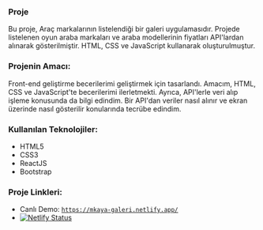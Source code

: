 ### Proje
Bu proje, Araç markalarının listelendiği bir galeri uygulamasıdır. Projede listelenen oyun araba markaları ve araba modellerinin fiyatları API'lardan alınarak gösterilmiştir. HTML, CSS ve JavaScript kullanarak oluşturulmuştur.

### Projenin Amacı:
Front-end geliştirme becerilerimi geliştirmek için tasarlandı. Amacım, HTML, CSS ve JavaScript'te becerilerimi ilerletmekti. Ayrıca, API'lerle veri alıp işleme konusunda da bilgi edindim. Bir API'dan veriler nasıl alınır ve ekran üzerinde nasıl gösterilir konularında tecrübe edindim.

### Kullanılan Teknolojiler:
- HTML5
- CSS3
- ReactJS
- Bootstrap

### Proje Linkleri:
- Canlı Demo: [`https://mkaya-galeri.netlify.app/`](https://mkaya-galeri.netlify.app/)
- [![Netlify Status](https://api.netlify.com/api/v1/badges/8100b1d4-0a77-4642-9ca2-dacb1dbbc7ea/deploy-status)](https://app.netlify.com/sites/mkaya-galeri/deploys)
